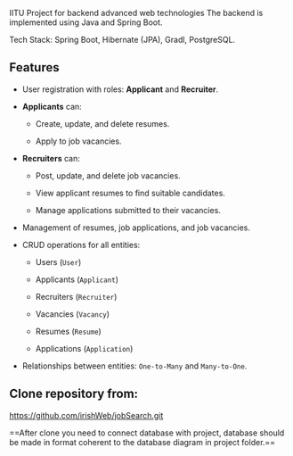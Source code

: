 IITU Project for backend advanced web technologies The backend is implemented using Java and Spring Boot.

Tech Stack: Spring Boot, Hibernate (JPA), Gradl, PostgreSQL.

## Features

- User registration with roles: **Applicant** and **Recruiter**.
    
- **Applicants** can:
    
    - Create, update, and delete resumes.
        
    - Apply to job vacancies.
        
- **Recruiters** can:
    
    - Post, update, and delete job vacancies.
        
    - View applicant resumes to find suitable candidates.
        
    - Manage applications submitted to their vacancies.
        
- Management of resumes, job applications, and job vacancies.
    
- CRUD operations for all entities:
    
    - Users (`User`)
        
    - Applicants (`Applicant`)
        
    - Recruiters (`Recruiter`)
        
    - Vacancies (`Vacancy`)
        
    - Resumes (`Resume`)
        
    - Applications (`Application`)
        
- Relationships between entities: `One-to-Many` and `Many-to-One`.


## Clone repository from:

https://github.com/irishWeb/jobSearch.git


==After clone you need to connect database with project, database should be made in format coherent to the database diagram in project folder.==
